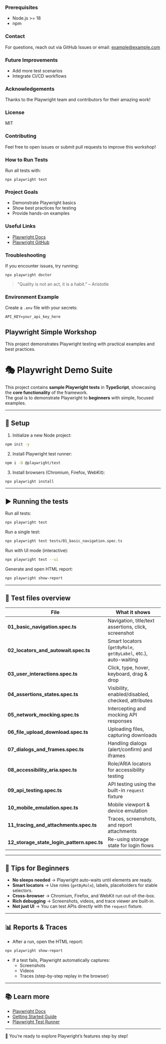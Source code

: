 ### Prerequisites

- Node.js >= 18
- npm
### Contact

For questions, reach out via GitHub Issues or email: example@example.com
### Future Improvements

- Add more test scenarios
- Integrate CI/CD workflows
### Acknowledgements

Thanks to the Playwright team and contributors for their amazing work!
### License

MIT
### Contributing

Feel free to open issues or submit pull requests to improve this workshop!
### How to Run Tests

Run all tests with:

```
npx playwright test
```
### Project Goals

- Demonstrate Playwright basics
- Show best practices for testing
- Provide hands-on examples
### Useful Links

- [Playwright Docs](https://playwright.dev/docs/intro)
- [Playwright GitHub](https://github.com/microsoft/playwright)
### Troubleshooting

If you encounter issues, try running:

```
npx playwright doctor
```
> "Quality is not an act, it is a habit." – Aristotle
### Environment Example

Create a `.env` file with your secrets:

```
API_KEY=your_api_key_here
```
## Playwright Simple Workshop

This project demonstrates Playwright testing with practical examples and best practices.
# 🎭 Playwright Demo Suite

This project contains **sample Playwright tests** in **TypeScript**, showcasing the **core functionality** of the framework.  
The goal is to demonstrate Playwright to **beginners** with simple, focused examples.

---

## 🚀 Setup

1. Initialize a new Node project:

```bash
npm init -y
```

2. Install Playwright test runner:

```bash
npm i -D @playwright/test
```

3. Install browsers (Chromium, Firefox, WebKit):

```bash
npx playwright install
```

---

## ▶️ Running the tests

Run all tests:

```bash
npx playwright test
```

Run a single test:

```bash
npx playwright test tests/01_basic_navigation.spec.ts
```

Run with UI mode (interactive):

```bash
npx playwright test --ui
```

Generate and open HTML report:

```bash
npx playwright show-report
```

---

## 📂 Test files overview

| File | What it shows |
|------|---------------|
| **01_basic_navigation.spec.ts** | Navigation, title/text assertions, click, screenshot |
| **02_locators_and_autowait.spec.ts** | Smart locators (`getByRole`, `getByLabel`, etc.), auto-waiting |
| **03_user_interactions.spec.ts** | Click, type, hover, keyboard, drag & drop |
| **04_assertions_states.spec.ts** | Visibility, enabled/disabled, checked, attributes |
| **05_network_mocking.spec.ts** | Intercepting and mocking API responses |
| **06_file_upload_download.spec.ts** | Uploading files, capturing downloads |
| **07_dialogs_and_frames.spec.ts** | Handling dialogs (alert/confirm) and iframes |
| **08_accessibility_aria.spec.ts** | Role/ARIA locators for accessibility testing |
| **09_api_testing.spec.ts** | API testing using the built-in `request` fixture |
| **10_mobile_emulation.spec.ts** | Mobile viewport & device emulation |
| **11_tracing_and_attachments.spec.ts** | Traces, screenshots, and report attachments |
| **12_storage_state_login_pattern.spec.ts** | Re-using storage state for login flows |

---

## 🌟 Tips for Beginners

- **No sleeps needed** → Playwright auto-waits until elements are ready.  
- **Smart locators** → Use roles (`getByRole`), labels, placeholders for stable selectors.  
- **Cross-browser** → Chromium, Firefox, and WebKit run out-of-the-box.  
- **Rich debugging** → Screenshots, videos, and trace viewer are built-in.  
- **Not just UI** → You can test APIs directly with the `request` fixture.  

---

## 📊 Reports & Traces

- After a run, open the HTML report:

```bash
npx playwright show-report
```

- If a test fails, Playwright automatically captures:
  - Screenshots
  - Videos
  - Traces (step-by-step replay in the browser)

---

## 📚 Learn more

- [Playwright Docs](https://playwright.dev/docs/intro)  
- [Getting Started Guide](https://playwright.dev/docs/intro#first-test)  
- [Playwright Test Runner](https://playwright.dev/docs/test-intro)  

---

🎉 You’re ready to explore Playwright’s features step by step!
